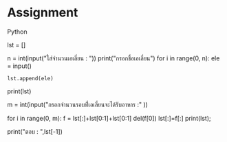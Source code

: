 # Assignment
Python

lst = [] 

n = int(input("ใส่จำนวนเอเลี่ยน : ")) 
print("กรอกชื่อเอเลี่ยน")
for i in range(0, n): 
	ele = input()
  
	lst.append(ele) 
	
print(lst) 

m = int(input("กรอกจำนวนรอบที่่เอเลี่ยนจะได้รับอาหาร :" ))


for i in range(0, m):
    f = lst[:]+lst[0:1]+lst[0:1]
    del(f[0])
    lst[:]=f[:]
    print(lst);


print("ตอบ : ",lst[-1])
